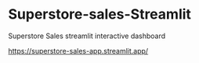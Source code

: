 # Superstore-sales-Streamlit
Superstore Sales streamlit interactive dashboard

https://superstore-sales-app.streamlit.app/


